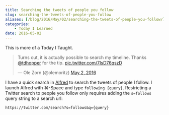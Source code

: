 ```yaml
---
title: Searching the tweets of people you follow
slug: searching-the-tweets-of-people-you-follow
aliases: [/blog/2016/May/02/searching-the-tweets-of-people-you-follow/]
categories:
    - Today I Learned
date: 2016-05-02
---
```


This is more of a Today I Taught.

<blockquote class="twitter-tweet" data-lang="en"><p lang="en" dir="ltr">Turns out, it is actually possible to search my timeline. Thanks <a href="https://twitter.com/tdhopper">@tdhopper</a> for the tip. <a href="https://t.co/7IsD76qszD">pic.twitter.com/7IsD76qszD</a></p>&mdash; Ole Zorn (@olemoritz) <a href="https://twitter.com/olemoritz/status/727148272675115008">May 2, 2016</a></blockquote>
<script async src="//platform.twitter.com/widgets.js" charset="utf-8"></script>

I have a quick search in [Alfred](https://www.alfredapp.com/) to search the tweets of people I follow. I launch Alfred with ⌘-Space and type `following {query}`. Restricting a Twitter search to people you follow only requires adding the `s=follows` query string to a search url:

```
https://twitter.com/search?s=follows&q={query}
```